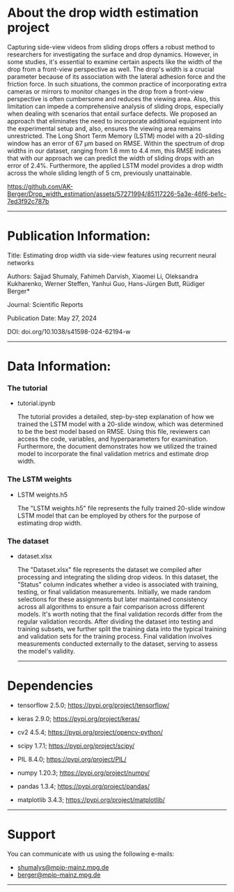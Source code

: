 # About the drop width estimation project

Capturing side-view videos from sliding drops offers a robust method to researchers for investigating the surface and drop dynamics. However, in some studies, it's essential to examine certain aspects like the width of the drop from a front-view perspective as well. The drop's width is a crucial parameter because of its association with the lateral adhesion force and the friction force.  In such situations, the common practice of incorporating extra cameras or mirrors to monitor changes in the drop from a front-view perspective is often cumbersome and reduces the viewing area. Also, this limitation can impede a comprehensive analysis of sliding drops, especially when dealing with scenarios that entail surface defects. 
We proposed an approach that eliminates the need to incorporate additional equipment into the experimental setup and, also, ensures the viewing area remains unrestricted. The Long Short Term Memory (LSTM) model with a 20-sliding window has an error of 67 µm based on RMSE. Within the spectrum of drop widths in our dataset, ranging from 1.6 mm to 4.4 mm, this RMSE indicates that with our approach we can predict the width of sliding drops with an error of 2.4%. Furthermore, the applied LSTM model provides a drop width across the whole sliding length of 5 cm, previously unattainable.


https://github.com/AK-Berger/Drop_width_estimation/assets/57271994/85117226-5a3e-46f6-be1c-7ed3f92c787b



---
# Publication Information:

Title: Estimating drop width via side-view features using recurrent neural networks

Authors: Sajjad Shumaly, Fahimeh Darvish, Xiaomei Li, Oleksandra Kukharenko, Werner Steffen, Yanhui Guo, Hans-Jürgen Butt, Rüdiger Berger*

Journal: Scientific Reports

Publication Date: May 27, 2024

DOI: doi.org/10.1038/s41598-024-62194-w

---
# Data Information:

### The tutorial

- tutorial.ipynb

    The tutorial provides a detailed, step-by-step explanation of how we trained the LSTM model with a 20-slide window, which was determined to be the best model based on RMSE. Using this file, reviewers can access the code, variables, and hyperparameters for examination. Furthermore, the document demonstrates how we utilized the trained model to incorporate the final validation metrics and estimate drop width.

### The LSTM weights

- LSTM weights.h5

    The "LSTM weights.h5" file represents the fully trained 20-slide window LSTM model that can be employed by others for the purpose of estimating drop width.

### The dataset

- dataset.xlsx

    The "Dataset.xlsx" file represents the dataset we compiled after processing and integrating the sliding drop videos. In this dataset, the "Status" column indicates whether a video is associated with training, testing, or final validation measurements. Initially, we made random selections for these assignments but later maintained consistency across all algorithms to ensure a fair comparison across different models. It's worth noting that the final validation records differ from the regular validation records. After dividing the dataset into testing and training subsets, we further split the training data into the typical training and validation sets for the training process. Final validation involves measurements conducted externally to the dataset, serving to assess the model's validity.

  ---
# Dependencies 

- tensorflow 2.5.0; https://pypi.org/project/tensorflow/

- keras 2.9.0; https://pypi.org/project/keras/

- cv2 4.5.4; https://pypi.org/project/opencv-python/

- scipy 1.7.1; https://pypi.org/project/scipy/

- PIL 8.4.0; https://pypi.org/project/PIL/

- numpy 1.20.3; https://pypi.org/project/numpy/

- pandas 1.3.4; https://pypi.org/project/pandas/

- matplotlib 3.4.3; https://pypi.org/project/matplotlib/

---
# Support

You can communicate with us using the following e-mails:

- shumalys@mpip-mainz.mpg.de
- berger@mpip-mainz.mpg.de
---
